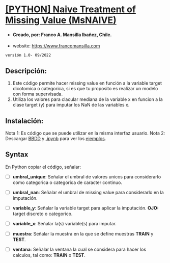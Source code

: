 # [[PYTHON] Naive Treatment of Missing Value (MsNAIVE)](https://drive.google.com/drive/folders/1DdL8TVdPWpVj0AarBVqaYjVkgfcQTSFv?usp=sharing)

- #### Creado, por: Franco A. Mansilla Ibañez, Chile.
- website: https://www.francomansilla.com


`versión 1.0- 09/2022`

## Descripción: 

1. Este código permite hacer missing value en función a la variable target dicotomica o categorica, si es que tu proposito es realizar un modelo con forma supervisada. 
2. Utiliza los valores para clacular mediana de la variable x en funcion a la clase target (y) para imputar los NaN de las variables x.


## Instalación:
Nota 1: Es código que se puede utilizar en la misma interfaz usuario. 
Nota 2: Descargar [BBDD](https://github.com/fmansillaib/python_MsNAIVE/blob/main/BD%20MsNAIVE.xlsx) y [.ipynb](https://github.com/fmansillaib/python_MsNAIVE/blob/main/MsNAIVE.ipynb) para ver los [ejemplos](https://drive.google.com/drive/folders/1DdL8TVdPWpVj0AarBVqaYjVkgfcQTSFv?usp=sharing). 
 

## Syntax 

En Python copiar el código, señalar:

- [ ] **umbral_unique**: Señalar el umbral de valores unicos para considerarlo como categorica o categorica de caracter continuo.
- [ ] **umbral_nan**: Señalar el umbral de missing value para considerarlo en la imputación.
- [ ] **variable_y**: Señalar la variable target para aplicar la imputación. **OJO:** target discreto o categorico.
- [ ] **variable_x**: Señalar la(s) variable(s) para imputar.
- [ ] **muestra**: Señalar la muestra en la que se define muestras **TRAIN** y **TEST**.
- [ ] **ventana**: Señalar la ventana la cual se considera para hacer los calculos, tal como: **TRAIN** o **TEST**.


